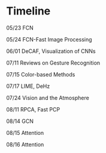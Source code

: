 # Timeline

05/23 FCN

05/24 FCN-Fast Image Processing

06/01 DeCAF, Visualization of CNNs

07/11 Reviews on Gesture Recognition

07/15 Color-based Methods

07/17 LIME, DeHz

07/24 Vision and the Atmosphere

08/11 RPCA, Fast PCP

08/14 GCN

08/15 Attention

08/16 Attention
